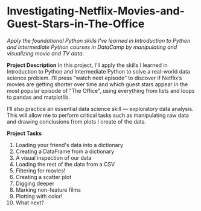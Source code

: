 # Investigating-Netflix-Movies-and-Guest-Stars-in-The-Office
_Apply the foundational Python skills I've learned in Introduction to Python and Intermediate Python courses in DataCamp by manipulating and visualizing movie and TV data._

**Project Description**
In this project, I’ll apply the skills I learned in Introduction to Python and Intermediate Python to solve a real-world data science problem. I’ll press “watch next episode” to discover if Netflix’s movies are getting shorter over time and which guest stars appear in the most popular episode of "The Office", using everything from lists and loops to pandas and matplotlib.

I’ll also practice an essential data science skill — exploratory data analysis. This will allow me to perform critical tasks such as manipulating raw data and drawing conclusions from plots I create of the data. 

**Project Tasks**
1. Loading your friend's data into a dictionary
2. Creating a DataFrame from a dictionary
3. A visual inspection of our data
4. Loading the rest of the data from a CSV
5. Filtering for movies!
6. Creating a scatter plot
7. Digging deeper
8. Marking non-feature films
9. Plotting with color!
10. What next?
